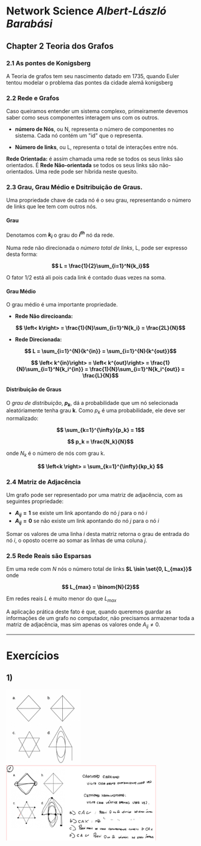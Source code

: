# Network Science *Albert-László Barabási*

## Chapter 2 Teoria dos Grafos

### 2.1 As pontes de Konigsberg

A Teoria de grafos tem seu nascimento datado em 1735, quando Euler tentou modelar o problema das pontes da cidade alemã konigsberg

### 2.2 Rede e Grafos

Caso queiramos entender um sistema complexo, primeiramente devemos saber como seus componentes interagem uns com os outros.

* **número de Nós**, ou N,  representa o número de componentes no sistema. Cada nó contém um "id" que o representa.

* **Número de links**, ou L, representa o total de interações entre nós.

**Rede Orientada:** é assim chamada uma rede se todos os seus links são orientados. É **Rede Não-orientada** se todos os seus links são não-orientados. Uma rede pode ser híbrida neste quesito.

### 2.3 Grau, Grau Médio e Dsitribuição de Graus.

Uma propriedade chave de cada nó é o seu grau, representando o número de links que lee tem com outros nós.

#### Grau

Denotamos com **$k_i$** o grau do **$i^{th}$** nó da rede.

Numa rede não direcionada o *número total de links*, L, pode ser expresso desta forma:

**$$
L = \frac{1}{2}\sum_{i=1}^N{k_i}$$**

O fator 1/2 está ali pois cada link é contado duas vezes na soma.

#### Grau Médio

O grau médio é uma importante propriedade.

- **Rede Não direcioanda:**

**$$
\left< k\right> = \frac{1}{N}\sum_{i=1}^N{k_i} = \frac{2L}{N}$$**

- **Rede Direcionada:** 

**$$
L = \sum_{i=1}^{N}{k^{in}} = \sum_{i=1}^{N}{k^{out}}$$**

**$$
\left< k^{in}\right>  = 
\left< k^{out}\right> = \frac{1}{N}\sum_{i=1}^N{k_i^{in}} = \frac{1}{N}\sum_{i=1}^N{k_i^{out}} = \frac{L}{N}$$**

#### Distribuição de Graus

O *grau de distribuição*, **$p_k$**, dá a probabilidade que um nó selecionada aleatóriamente tenha grau **k**. Como $p_k$ é uma probabilidade, ele deve ser normalizado:

**$$
\sum_{k=1}^{\infty}{p_k} = 1$$**

**$$
p_k = \frac{N_k}{N}$$**

onde $N_k$ é o número de nós com grau k.

**$$
\left<k \right> = \sum_{k=1}^{\infty}{kp_k} $$**

### 2.4 Matriz de Adjacência

Um grafo pode ser representado por uma matriz de adjacência, com as seguintes propriedade:

* **$A_{ij} = 1$** se existe um link apontando do nó $j$ para o nó $i$
* **$A_{ij} = 0$** se não existe um link apontando do nó $j$ para o nó $i$


Somar os valores de uma linha $i$ desta matriz retorna o grau de entrada do nó $i$, o oposto ocerre ao somar as linhas de uma coluna $j$.

### 2.5 Rede Reais são Esparsas

Em uma rede com $N$ nós o número total de links **$L \isin \set{0, L_{max}}$** onde

**$$
L_{max} = \binom{N}{2}$$**

Em redes reais $L$ é muito menor do que $L_{max}$

A aplicação prática deste fato é que, quando queremos guardar as informações de um grafo no computador, não precisamos armazenar toda a matriz de adjacência, mas sim apenas os valores onde $A_{ij} \neq 0$.


---
# Exercícios

## 1)
<img src="imgs/ex1.png" alt="texto alternativo" width="200" height="200">
<img src="imgs/ex1r.png" alt="texto alternativo" width="400" height="200">
